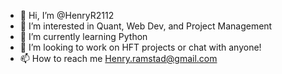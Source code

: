 - 👋 Hi, I’m @HenryR2112
- 👀 I’m interested in Quant, Web Dev, and Project Management
- 🌱 I’m currently learning Python 
- 💞️ I’m looking to work on HFT projects or chat with anyone!
- 📫 How to reach me Henry.ramstad@gmail.com


<!---
HenryR2112/HenryR2112 is a ✨ special ✨ repository because its `README.md` (this file) appears on your GitHub profile.
You can click the Preview link to take a look at your changes.
--->
